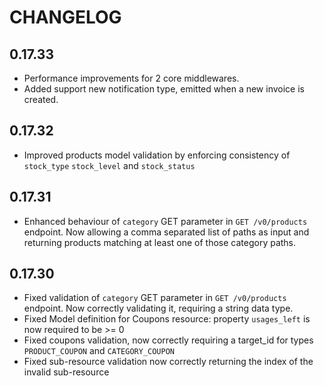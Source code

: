 # CHANGELOG

## 0.17.33
* Performance improvements for 2 core middlewares.
* Added support new notification type, emitted when a new invoice is created.

## 0.17.32
* Improved products model validation by enforcing consistency of `stock_type` `stock_level` and `stock_status`

## 0.17.31
* Enhanced behaviour of `category` GET parameter in `GET /v0/products` endpoint. Now allowing a comma separated list of paths as input and returning products matching at least one of those category paths.

## 0.17.30
* Fixed validation of `category` GET parameter in `GET /v0/products` endpoint. Now correctly validating it, requiring a string data type.
* Fixed Model definition for Coupons resource: property `usages_left` is now required to be >= 0
* Fixed coupons validation, now correctly requiring a target_id for types `PRODUCT_COUPON` and `CATEGORY_COUPON`
* Fixed sub-resource validation now correctly returning the index of the invalid sub-resource
